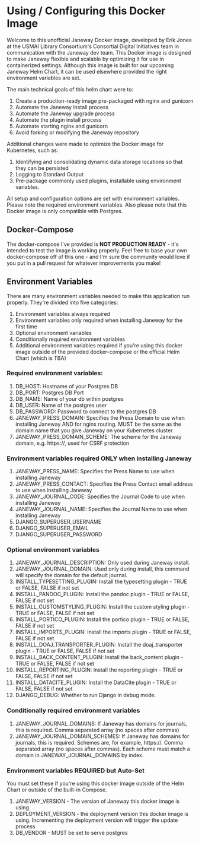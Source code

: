 # Using / Configuring this Docker Image

Welcome to this unofficial Janeway Docker image, developed by Erik Jones at the USMAI Library Consortium's Consortial Digital Initiatives team in communication with the Janeway dev team. This Docker image is designed to make Janeway flexible and scalable by optimizing it for use in containerized settings. Although this image is built for our upcoming Janeway Helm Chart, it can be used elsewhere provided the right environment variables are set.

The main technical goals of this helm chart were to:
1. Create a production-ready image pre-packaged with nginx and gunicorn
2. Automate the Janeway install process
3. Automate the Janeway upgrade process
4. Automate the plugin install process
5. Automate starting nginx and gunicorn
6. Avoid forking or modifying the Janeway repository

Additional changes were made to optimize the Docker image for Kubernetes, such as:
1. Identifying and consolidating dynamic data storage locations so that they can be persisted
2. Logging to Standard Output
3. Pre-package commonly used plugins, installable using environment variables.

All setup and configuration options are set with environment variables. Please note the required environment variables. Also please note that this Docker image is only compatible with Postgres.

## Docker-Compose

The docker-compose I've provided is **NOT PRODUCTION READY** - it's intended to test the image is working properly. Feel free to base your own docker-compose off of this one - and I'm sure the community would love if you put in a pull request for whatever improvements you make!

## Environment Variables

There are many environment variables needed to make this application run properly. They're divided into five categories:
1. Environment variables always required
2. Environment variables only required when installing Janeway for the first time
3. Optional environment variables
4. Conditionally required environment variables
5. Additional environment variables required if you're using this docker image outside of the provided docker-compose or the official Helm Chart (which is TBA)

### Required environment variables:
1. DB_HOST: Hostname of your Postgres DB
2. DB_PORT: Postgres DB Port
3. DB_NAME: Name of your db within postgres
4. DB_USER: Name of the postgres user
5. DB_PASSWORD: Password to connect to the postgres DB
6. JANEWAY_PRESS_DOMAIN: Specifies the Press Domain to use when installing Janeway AND for nginx routing. MUST be the same as the domain name that you give Janeway on your Kubernetes cluster
7. JANEWAY_PRESS_DOMAIN_SCHEME: The scheme for the Janeway domain, e.g. https://, used for CSRF protection

### Environment variables required ONLY when installing Janeway
1. JANEWAY_PRESS_NAME: Specifies the Press Name to use when installing Janeway
2. JANEWAY_PRESS_CONTACT: Specifies the Press Contact email address to use when installing Janeway
3. JANEWAY_JOURNAL_CODE: Specifies the Journal Code to use when installing Janeway
4. JANEWAY_JOURNAL_NAME: Specifies the Journal Name to use when installing Janeway 
5. DJANGO_SUPERUSER_USERNAME
6. DJANGO_SUPERUSER_EMAIL
7. DJANGO_SUPERUSER_PASSWORD

### Optional environment variables
1. JANEWAY_JOURNAL_DESCRIPTION: Only used during Janeway install.
2. JANEWAY_JOURNAL_DOMAIN: Used only during install, this command will specify the domain for the default journal.
3. INSTALL_TYPESETTING_PLUGIN: Install the typesetting plugin - TRUE or FALSE, FALSE if not set
4. INSTALL_PANDOC_PLUGIN: Install the pandoc plugin - TRUE or FALSE, FALSE if not set
5. INSTALL_CUSTOMSTYLING_PLUGIN: Install the custom styling plugin - TRUE or FALSE, FALSE if not set
6. INSTALL_PORTICO_PLUGIN: Install the portico plugin - TRUE or FALSE, FALSE if not set
7. INSTALL_IMPORTS_PLUGIN: Install the imports plugin - TRUE or FALSE, FALSE if not set
8. INSTALL_DOAJ_TRANSPORTER_PLUGIN: Install the doaj_transporter plugin - TRUE or FALSE, FALSE if not set
9. INSTALL_BACK_CONTENT_PLUGIN: Install the back_content plugin - TRUE or FALSE, FALSE if not set
10. INSTALL_REPORTING_PLUGIN: Install the reporting plugin - TRUE or FALSE, FALSE if not set
11. INSTALL_DATACITE_PLUGIN: Install the DataCite plugin - TRUE or FALSE, FALSE if not set
12. DJANGO_DEBUG: Whether to run Django in debug mode.

### Conditionally required environment variables
1. JANEWAY_JOURNAL_DOMAINS: If Janeway has domains for journals, this is required. Comma separated array (no spaces after commas)
2. JANEWAY_JOURNAL_DOMAIN_SCHEMES: If Janeway has domains for journals, this is required. Schemes are, for example, https://. Comma separated array (no spaces after commas). Each scheme must match a domain in JANEWAY_JOURNAL_DOMAINS by index. 

### Environment variables REQUIRED but Auto-Set 
You must set these if you're using this docker image outside of the Helm Chart or outside of the built-in Compose.
1. JANEWAY_VERSION - The version of Janeway this docker image is using
2. DEPLOYMENT_VERSION - the deployment version this docker image is using. Incrementing the deployment version will trigger the update process
3. DB_VENDOR - MUST be set to serve postgres